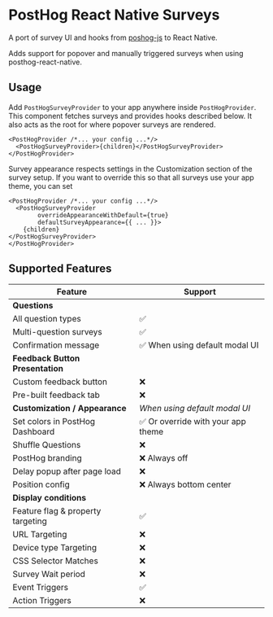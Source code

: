 # PostHog React Native Surveys

A port of survey UI and hooks from [poshog-js](https://github.com/PostHog/posthog-js) to React Native.

Adds support for popover and manually triggered surveys when using posthog-react-native.

## Usage

Add `PostHogSurveyProvider` to your app anywhere inside `PostHogProvider`. This component fetches surveys and provides hooks described below. It also acts as the root for where popover surveys are rendered.

```tsx
<PostHogProvider /*... your config ...*/>
  <PostHogSurveyProvider>{children}</PostHogSurveyProvider>
</PostHogProvider>
```

Survey appearance respects settings in the Customization section of the survey setup.
If you want to override this so that all surveys use your app theme, you can set

```tsx
<PostHogProvider /*... your config ...*/>
  <PostHogSurveyProvider
        overrideAppearanceWithDefault={true}
        defaultSurveyAppearance={{ ... }}>
    {children}
</PostHogSurveyProvider>
</PostHogProvider>
```

## Supported Features

| Feature                           | Support                            |
| --------------------------------- | ---------------------------------- |
| **Questions**                     |                                    |
| All question types                | ✅                                 |
| Multi-question surveys            | ✅                                 |
| Confirmation message              | ✅ When using default modal UI     |
| **Feedback Button Presentation**  |                                    |
| Custom feedback button            | ❌                                 |
| Pre-built feedback tab            | ❌                                 |
| **Customization / Appearance**    | _When using default modal UI_      |
| Set colors in PostHog Dashboard   | ✅ Or override with your app theme |
| Shuffle Questions                 | ❌                                 |
| PostHog branding                  | ❌ Always off                      |
| Delay popup after page load       | ❌                                 |
| Position config                   | ❌ Always bottom center            |
| **Display conditions**            |                                    |
| Feature flag & property targeting | ✅                                 |
| URL Targeting                     | ❌                                 |
| Device type Targeting             | ❌                                 |
| CSS Selector Matches              | ❌                                 |
| Survey Wait period                | ❌                                 |
| Event Triggers                    | ✅                                 |
| Action Triggers                   | ❌                                 |
